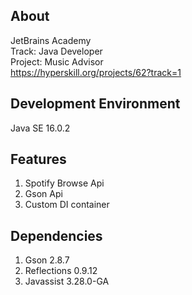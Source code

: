 ## About
JetBrains Academy  
Track: Java Developer  
Project: Music Advisor  
https://hyperskill.org/projects/62?track=1
## Development Environment
Java SE 16.0.2
## Features
1. Spotify Browse Api  
2. Gson Api  
3. Custom DI container
## Dependencies
1. Gson 2.8.7
2. Reflections 0.9.12
3. Javassist 3.28.0-GA
